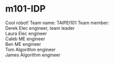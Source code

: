 # m101-IDP
Cool robot!
Team name: TAIPEI101
Team member:<br>
Derek	Elec engineer, team leader<br>
Laura	Elec engineer<br>
Caleb	ME engineer<br>
Ben	ME engineer<br>
Tom	Algorithm engineer<br>
James	Algorithm engineer<br>
